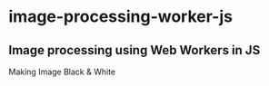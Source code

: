 # image-processing-worker-js

## Image processing using Web Workers in JS

Making Image Black & White


